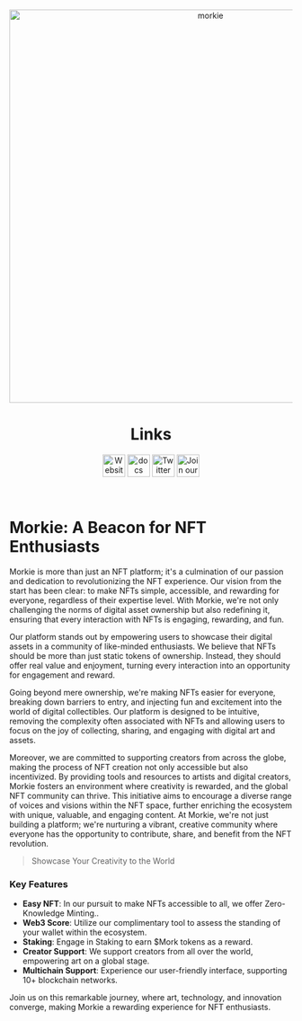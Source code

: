 <p align="center">
<br />
<a href="https://morkie.xyz/"><img src="https://i.ibb.co/7KC9SBS/750x250-Transparent-Logo.png" width="700" alt="morkie"/></a>
<br />
</p>
<h1 align="center">Links</h1>
<p align="center">
<a href="https://morkie.xyz/"><img src="https://img.icons8.com/color/48/000000/domain.png" width="40" height="40" alt="Website"/></a>
<a href="https://docs.morkie.xyz/"><img alt="docs" src="https://img.icons8.com/color/48/000000/document.png" width="40" height="40"/></a>
<a href="https://x.com/_morkie"><img alt="Twitter" src="https://img.icons8.com/color/48/000000/twitter.png" width="40" height="40"/></a>
<a href="https://discord.com/invite/morkie"><img alt="Join our Discord!" src="https://img.icons8.com/color/48/000000/discord-logo.png" width="40" height="40"/></a>
</p>
<br />





# Morkie: A Beacon for NFT Enthusiasts

Morkie is more than just an NFT platform; it's a culmination of our passion and dedication to revolutionizing the NFT experience. Our vision from the start has been clear: to make NFTs simple, accessible, and rewarding for everyone, regardless of their expertise level. With Morkie, we're not only challenging the norms of digital asset ownership but also redefining it, ensuring that every interaction with NFTs is engaging, rewarding, and fun.

Our platform stands out by empowering users to showcase their digital assets in a community of like-minded enthusiasts. We believe that NFTs should be more than just static tokens of ownership. Instead, they should offer real value and enjoyment, turning every interaction into an opportunity for engagement and reward.

Going beyond mere ownership, we're making NFTs easier for everyone, breaking down barriers to entry, and injecting fun and excitement into the world of digital collectibles. Our platform is designed to be intuitive, removing the complexity often associated with NFTs and allowing users to focus on the joy of collecting, sharing, and engaging with digital art and assets.

Moreover, we are committed to supporting creators from across the globe, making the process of NFT creation not only accessible but also incentivized. By providing tools and resources to artists and digital creators, Morkie fosters an environment where creativity is rewarded, and the global NFT community can thrive. This initiative aims to encourage a diverse range of voices and visions within the NFT space, further enriching the ecosystem with unique, valuable, and engaging content. At Morkie, we're not just building a platform; we're nurturing a vibrant, creative community where everyone has the opportunity to contribute, share, and benefit from the NFT revolution.
 
 > Showcase Your Creativity to the World

### Key Features

- **Easy NFT**: In our pursuit to make NFTs accessible to all, we offer Zero-Knowledge Minting..
- **Web3 Score**: Utilize our complimentary tool to assess the standing of your wallet within the ecosystem.
- **Staking**: Engage in Staking to earn $Mork tokens as a reward.
- **Creator Support**: We support creators from all over the world, empowering art on a global stage.
- **Multichain Support**: Experience our user-friendly interface, supporting 10+ blockchain networks.

Join us on this remarkable journey, where art, technology, and innovation converge, making Morkie a rewarding experience for NFT enthusiasts.

